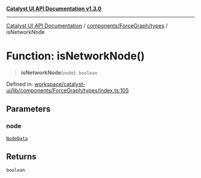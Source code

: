 [**Catalyst UI API Documentation v1.3.0**](../../../../README.md)

---

[Catalyst UI API Documentation](../../../../README.md) / [components/ForceGraph/types](../README.md) / isNetworkNode

# Function: isNetworkNode()

> **isNetworkNode**(`node`): `boolean`

Defined in: [workspace/catalyst-ui/lib/components/ForceGraph/types/index.ts:105](https://github.com/TheBranchDriftCatalyst/catalyst-ui/blob/main/lib/components/ForceGraph/types/index.ts#L105)

## Parameters

### node

[`NodeData`](../interfaces/NodeData.md)

## Returns

`boolean`
